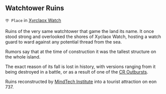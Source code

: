 ## Watchtower Ruins

`🪧 Place` in [Xyrclaox Watch](../refs/xyrclaox_watch.md)

Ruins of the very same watchtower that game the land its name. It once stood strong and overlooked the shores of Xyclaox Watch, hosting a watch guard to ward against any potential thread from the sea.

Rumors say that at the time of construction it was the tallest structure on the whole island.

The exact reason of its fall is lost in history, with versions ranging from it being destroyed in a battle, or as a result of one of the [CR Outbursts](../refs/cr_fallout.md).

Ruins reconstructed by [MindTech Institute](../refs/mindtech_institute.md) into a tourist attraction on eon 737.

<!---
keywords:  mt, xyrclaox watch
aliases: 
-->